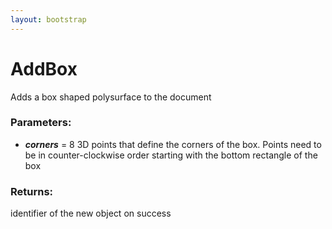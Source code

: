 ```yaml
---
layout: bootstrap
---
```


# AddBox

Adds a box shaped polysurface to the document
          

### Parameters:

- ***corners*** = 8 3D points that define the corners of the box. Points need to
  be in counter-clockwise order starting with the bottom rectangle of the box
        

### Returns:


identifier of the new object on success
        


